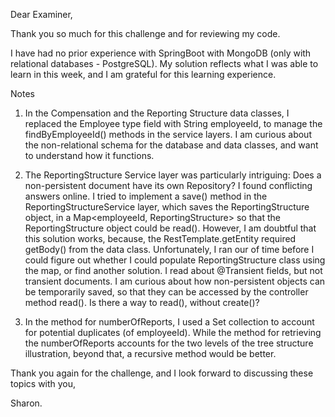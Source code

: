 Dear Examiner,

Thank you so much for this challenge and for reviewing my code.

I have had no prior experience with SpringBoot with MongoDB (only with relational databases - PostgreSQL).
My solution reflects what I was able to learn in this week, and I am grateful for this learning experience.

Notes
1) In the Compensation and the Reporting Structure data classes, I replaced the Employee type field with String employeeId,
to manage the findByEmployeeId() methods in the service layers.
I am curious about the non-relational schema for the database and data classes, and want to understand how it functions.

2) The ReportingStructure Service layer was particularly intriguing:
Does a non-persistent document have its own Repository? I found conflicting answers online.
I tried to implement a save() method in the ReportingStructureService layer, which saves the ReportingStructure object,
in a Map<employeeId, ReportingStructure> so that the ReportingStructure object could be read().
However, I am doubtful that this solution works, because, the RestTemplate.getEntity required getBody() from the
data class. Unfortunately, I ran our of time before I could figure out whether I could populate ReportingStructure class 
using the map, or find another solution.
I read about @Transient fields, but not transient documents. I am curious about how non-persistent objects can 
be temporarily saved, so that they can be accessed by the controller method read().
Is there a way to read(), without create()?

3) In the method for numberOfReports, I used a Set<String> collection to account for potential duplicates (of employeeId). 
While the method for retrieving the numberOfReports accounts for the two levels of the tree structure illustration,
beyond that, a recursive method would be better.

Thank you again for the challenge, and I look forward to discussing these topics with you,

Sharon.




